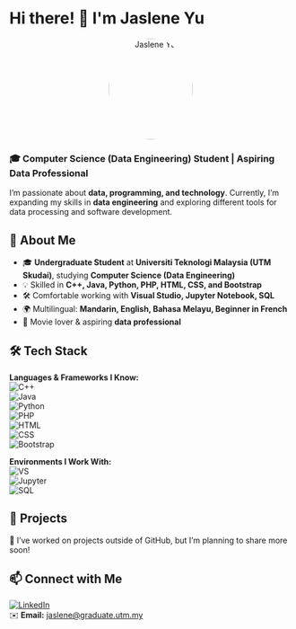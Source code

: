# Hi there! 👋 I'm Jaslene Yu  

<p align="center">
  <img src="https://github.com/Jingyong14/HPDP02/blob/main/2425/portfolio/jaslene-u/profile.jpg" width="150" height="180" style="border-radius: 50%;" alt="Jaslene Yu">
</p>


### 🎓 Computer Science (Data Engineering) Student | Aspiring Data Professional  

I’m passionate about **data, programming, and technology**. Currently, I’m expanding my skills in **data engineering** and exploring different tools for data processing and software development.  

## 🌱 About Me  
- 🎓 **Undergraduate Student** at **Universiti Teknologi Malaysia (UTM Skudai)**, studying **Computer Science (Data Engineering)**  
- 💡 Skilled in **C++, Java, Python, PHP, HTML, CSS, and Bootstrap**  
- 🛠️ Comfortable working with **Visual Studio, Jupyter Notebook, SQL**  
- 🌍 Multilingual: **Mandarin, English, Bahasa Melayu, Beginner in French**  
- 🍿 Movie lover & aspiring **data professional**  

## 🛠️ Tech Stack  
**Languages & Frameworks I Know:**  
![C++](https://img.shields.io/badge/C++-00599C?style=for-the-badge&logo=cplusplus&logoColor=white)  
![Java](https://img.shields.io/badge/Java-ED8B00?style=for-the-badge&logo=java&logoColor=white)  
![Python](https://img.shields.io/badge/Python-3776AB?style=for-the-badge&logo=python&logoColor=white)  
![PHP](https://img.shields.io/badge/PHP-777BB4?style=for-the-badge&logo=php&logoColor=white)  
![HTML](https://img.shields.io/badge/HTML5-E34F26?style=for-the-badge&logo=html5&logoColor=white)  
![CSS](https://img.shields.io/badge/CSS3-1572B6?style=for-the-badge&logo=css3&logoColor=white)  
![Bootstrap](https://img.shields.io/badge/Bootstrap-563D7C?style=for-the-badge&logo=bootstrap&logoColor=white)  

**Environments I Work With:**  
![VS](https://img.shields.io/badge/Visual_Studio-5C2D91?style=for-the-badge&logo=visualstudio&logoColor=white)  
![Jupyter](https://img.shields.io/badge/Jupyter-F37626?style=for-the-badge&logo=jupyter&logoColor=white)  
![SQL](https://img.shields.io/badge/SQL-CC2927?style=for-the-badge&logo=microsoftsqlserver&logoColor=white)  

## 📌 Projects  
🚀 I’ve worked on projects outside of GitHub, but I’m planning to share more soon!  

## 📫 Connect with Me  
[![LinkedIn](https://img.shields.io/badge/LinkedIn-%230077B5.svg?style=for-the-badge&logo=linkedin&logoColor=white)](www.linkedin.com/in/jaslene-yu-679a3a261)  
✉️ **Email:** jaslene@graduate.utm.my  
